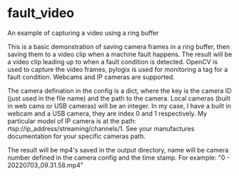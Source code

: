 # fault_video
An example of capturing a video using a ring buffer

This is a basic demonstration of saving camera frames in a ring buffer, then saving
them to a video clip when a machine fault happens.  The result will be a video clip
leading up to when a fault condition is detected.  OpenCV is used to capture the video
frames, pylogix is used for monitoring a tag for a fault condition.  Webcams and IP cameras
are supported.

The camera defination in the config is a dict, where the key is the camera ID (just used in
the file name) and the path to the camera.  Local cameras (built in web cams or USB cameras)
will be an integer.  In my case, I have a built in webcam and a USB camera, they are index
0 and 1 respectively.  My particular model of IP camera is at the path:
rtsp://ip_address/streaming/channels/1.  See your manufactures documentation for your specific
cameras path.

The result will be mp4's saved in the output directory, name will be camera number defined in
the camera config and the time stamp.  For example: "0 - 20220703_09.31.58.mp4"